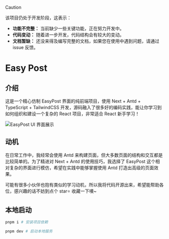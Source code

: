 > [!CAUTION]
> 该项目仍处于开发阶段，这表示：
>
> - **功能不完整：** 当前缺少一些关键功能，正在努力开发中。
> - **代码变动：** 随着进一步开发，代码结构会有较大的变动。
> - **文档暂缺：** 还没来得及编写完整的文档，如果您在使用中遇到问题，请通过 issue 反馈。

# Easy Post

## 介绍

这是一个精心仿制 EasyPost 界面的纯前端项目，使用 Next + Antd + TypeScript + TailwindCSS 开发，源码融入了很多好的编码实践，能让你学习到如何组织和建设一个复杂的 React 项目，非常适合 React 新手学习！

![EasyPost UI 界面展示](https://i.imgur.com/8UmNM9c.png)

## 动机

在日常工作中，我经常会使用 Antd 来构建页面，但大多数页面的结构和交互都是比较简单的。为了精进对 Next + Antd 的使用技巧，我选择了 EasyPost 这个相对复杂的界面进行模仿，希望在实践中能够掌握使用 Antd 打造出高级的页面效果。

可能有很多小伙伴也抱有类似的学习动机，所以我将代码开源出来，希望能帮助各位，感兴趣的话不妨到点个 star⭐ 收藏一下噢~

## 本地启动

```sh
pnpm i # 安装项目依赖

pnpm dev # 启动本地服务
```

